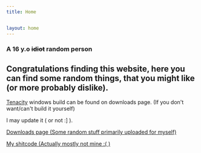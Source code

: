 ```yaml
---
title: Home


layout: home
---
```


### A 16 y.o ~~idiot~~ random person

## Congratulations finding this website, here you can find some random things, that you might like (or more probably dislike).


[Tenacity](https://github.com/tenacityteam/tenacity) windows build can be found on downloads page. (If you don't want/can't build it yourself)

I may update it ( or not :] ).


[Downloads page (Some random stuff primarily uploaded for myself)](/downloads.html) 

[My shitcode (Actually mostly not mine :( )](https://github.com/sergds)
